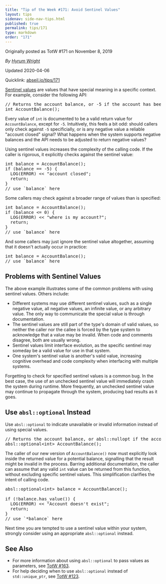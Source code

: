 ```yaml
---
title: "Tip of the Week #171: Avoid Sentinel Values"
layout: tips
sidenav: side-nav-tips.html
published: true
permalink: tips/171
type: markdown
order: "171"
---
```


Originally posted as TotW #171 on November 8, 2019

*By [Hyrum Wright](mailto:hwright@google.com)*

Updated 2020-04-06

Quicklink: [abseil.io/tips/171](https://abseil.io/tips/171)


[Sentinel values](https://en.wikipedia.org/wiki/Sentinel_value) are values that
have special meaning in a specific context. For example, consider the following
API:

<pre class="prettyprint lang-cpp bad-code">
// Returns the account balance, or -5 if the account has been closed.
int AccountBalance();
</pre>

Every value of `int` is documented to be a valid return value for
`AccountBalance`, except for `-5`. Intuitively, this feels a bit odd: should
callers only check against `-5` specificially, or is any negative value a
reliable "account closed" signal? What happens when the system supports negative
balances and the API needs to be adjusted to return negative values?

Using sentinel values increases the complexity of the calling code. If the
caller is rigorous, it explicitly checks against the sentinel value:

<pre class="prettyprint lang-cpp bad-code">
int balance = AccountBalance();
if (balance == -5) {
  LOG(ERROR) &lt;&lt; "account closed";
  return;
}
// use `balance` here
</pre>

Some callers may check against a broader range of values than is specified:

<pre class="prettyprint lang-cpp bad-code">
int balance = AccountBalance();
if (balance &lt;= 0) {
  LOG(ERROR) &lt;&lt; "where is my account?";
  return;
}
// use `balance` here
</pre>

And some callers may just ignore the sentinel value altogether, assuming that it
doesn't actually occur in practice:

<pre class="prettyprint lang-cpp bad-code">
int balance = AccountBalance();
// use `balance` here
</pre>

## Problems with Sentinel Values

The above example illustrates some of the common problems with using sentinel
values. Others include:

*   Different systems may use different sentinel values, such as a single
    negative value, all negative values, an infinite value, or any arbitrary
    value. The only way to communicate the special value is through
    documentation.
*   The sentinel values are still part of the type's domain of valid values, so
    neither the caller nor the callee is forced by the type system to
    acknowledge that a value may be invalid. When code and comments disagree,
    both are usually wrong.
*   Sentinel values limit interface evolution, as the specific sentinel may
    someday be a valid value for use in that system.
*   One system's sentinel value is another's valid value, increasing cognitive
    overhead and code complexity when interfacing with multiple systems.

Forgetting to check for specified sentinel values is a common bug. In the best
case, the use of an unchecked sentinel value will immediately crash the system
during runtime. More frequently, an unchecked sentinel value may continue to
propagate through the system, producing bad results as it goes.

## Use <code>absl::optional</code> Instead

Use `absl::optional` to indicate unavailable or invalid information instead of
using special values.

<pre class="prettyprint lang-cpp code">
// Returns the account balance, or absl::nullopt if the account has been closed.
absl::optional&lt;int&gt; AccountBalance();
</pre>

The caller of our new version of `AccountBalance()` now must explicitly look
inside the returned value for a potential balance, signalling that the result
might be invalid in the process. Barring additional documentation, the caller
can assume that any valid `int` value can be returned from this function,
without excluding specific sentinel values. This simplification clarifies the
intent of calling code.

<pre class="prettyprint lang-cpp code">
absl::optional&lt;int&gt; balance = AccountBalance();

if (!balance.has_value()) {
  LOG(ERROR) &lt;&lt; "Account doesn't exist";
  return;
}
// use `*balance` here
</pre>

Next time you are tempted to use a sentinel value within your system, strongly
consider using an appropriate `absl::optional` instead.

## See Also

*   For more information about using `absl::optional` to pass values as
    parameters, see [TotW #163](163).
*   For help deciding when to use `absl::optional` instead of `std::unique_ptr`,
    see [TotW #123](123).
